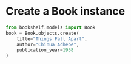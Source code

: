 # Create a Book instance

```python
from bookshelf.models import Book
book = Book.objects.create(
    title="Things Fall Apart",
    author="Chinua Achebe",
    publication_year=1958
)
